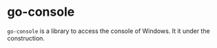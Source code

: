 go-console
=========

`go-console` is a library to access the console of Windows.
It it under the construction.

